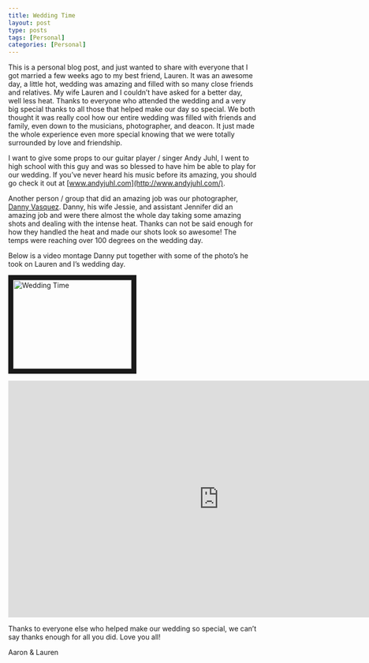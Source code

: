 ```yaml
---
title: Wedding Time
layout: post
type: posts
tags: [Personal]
categories: [Personal]
---
```


This is a personal blog post, and just wanted to share with everyone that I got married a few weeks ago to my best friend, Lauren.  It was an awesome day, a little hot, wedding was amazing and filled with so many close friends and relatives.  My wife Lauren and I couldn’t have asked for a better day, well less heat.  Thanks to everyone who attended the wedding and a very big special thanks to all those that helped make our day so special.  We both thought it was really cool how our entire wedding was filled with friends and family, even down to the musicians, photographer, and deacon.  It just made the whole experience even more special knowing that we were totally surrounded by love and friendship.

I want to give some props to our guitar player / singer Andy Juhl, I went to high school with this guy and was so blessed to have him be able to play for our wedding.  If you’ve never heard his music before its amazing, you should go check it out at [www.andyjuhl.com](http://www.andyjuhl.com/).

Another person / group that did an amazing job was our photographer, [Danny Vasquez](http://www.vasquez.co/).  Danny, his wife Jessie, and assistant Jennifer did an amazing job and were there almost the whole day taking some amazing shots and dealing with the intense heat.  Thanks can not be said enough for how they handled the heat and made our shots look so awesome!  The temps were reaching over 100 degrees on the wedding day. 

Below is a video montage Danny put together with some of the photo’s he took on Lauren and I’s wedding day.

<a href="http://www.youtube.com/watch?feature=player_embedded&v=_OmRze63SmI" target="_blank"><img src="http://img.youtube.com/vi/_OmRze63SmI/0.jpg" alt="Wedding Time" width="240" height="180" border="10" /></a>

<iframe width="854" height="480" src="https://www.youtube.com/embed/_OmRze63SmI" frameborder="0" allowfullscreen></iframe>

Thanks to everyone else who helped make our wedding so special, we can’t say thanks enough for all you did.  Love you all!

Aaron & Lauren